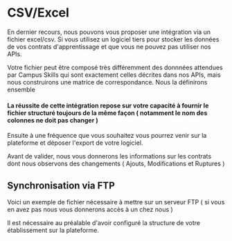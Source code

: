 # CSV/Excel

En dernier recours, nous pouvons vous proposer une intégration via un fichier excel/csv. Si vous utilisez un logiciel tiers pour stocker les données de vos contrats d'apprentissage et que vous ne pouvez pas utiliser nos APIs.

Votre fichier peut être composé très différemment des donnnées attendues par Campus Skills qui sont exactement celles décrites dans nos APIs, mais nous construirons une matrice de correspondance. Nous la définirons ensemble

#### La réussite de cette intégration repose sur votre capacité à fournir le fichier structuré toujours de la même façon ( notamment le nom des colonnes ne doit pas changer )

Ensuite à une fréquence que vous souhaitez vous pourrez venir sur la plateforme et déposer l'export de votre logiciel.

Avant de valider, nous vous donnerons les informations sur les contrats dont nous observons des changements ( Ajouts, Modifications et Ruptures )


## Synchronisation via FTP

Voici un exemple de fichier nécessaire à mettre sur un serveur FTP ( si vous en avez pas nous vous donnerons accès à un chez nous )

Il est nécessaire au préalable d'avoir configuré la structure de votre établissement sur la plateforme.
 
